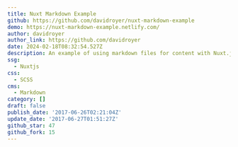 ```yaml
---
title: Nuxt Markdown Example
github: https://github.com/davidroyer/nuxt-markdown-example
demo: https://nuxt-markdown-example.netlify.com/
author: davidroyer
author_link: https://github.com/davidroyer
date: 2024-02-18T08:32:54.527Z
description: An example of using markdown files for content with Nuxt.js / Vue.js
ssg:
  - Nuxtjs
css:
  - SCSS
cms:
  - Markdown
category: []
draft: false
publish_date: '2017-06-26T02:21:04Z'
update_date: '2017-06-27T01:51:27Z'
github_star: 47
github_fork: 15
---
```

